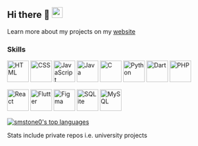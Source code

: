 ## Hi there 👋 <img width="25px" src="https://cdn.jsdelivr.net/gh/devicons/devicon@latest/icons/linux/linux-original.svg" />

Learn more about my projects on my [website](https://smstone0.github.io/)

### Skills
<a href="https://www.w3schools.com/Html/"><img width="50px" alt="HTML" src="https://cdn.jsdelivr.net/gh/devicons/devicon@latest/icons/html5/html5-original.svg"/></a>
<a href="https://www.w3schools.com/css/"><img width="50px" alt="CSS" src="https://cdn.jsdelivr.net/gh/devicons/devicon@latest/icons/css3/css3-original.svg"/></a>
<a href="https://www.w3schools.com/js/"><img width="50px" alt="JavaScript" src="https://cdn.jsdelivr.net/gh/devicons/devicon@latest/icons/javascript/javascript-original.svg"/></a>
<a href="https://www.java.com/en/"><img width="50px" alt="Java" src="https://cdn.jsdelivr.net/gh/devicons/devicon@latest/icons/java/java-original.svg"/></a>
<a href="https://www.w3schools.com/c/"><img width="50px" alt="C" src="https://cdn.jsdelivr.net/gh/devicons/devicon@latest/icons/c/c-original.svg"/></a>
<a href="https://www.python.org/"><img width="50px" alt="Python" src="https://cdn.jsdelivr.net/gh/devicons/devicon@latest/icons/python/python-original.svg"/></a>
<a href="https://dart.dev/"><img width="50px" alt="Dart" src="https://cdn.jsdelivr.net/gh/devicons/devicon@latest/icons/dart/dart-plain-wordmark.svg"/></a>
<a href="https://www.php.net/"><img width="50px" alt="PHP" src="https://cdn.jsdelivr.net/gh/devicons/devicon@latest/icons/php/php-original.svg"/></a>
          

<a href="https://react.dev/"><img width="50px" alt="React" src="https://cdn.jsdelivr.net/gh/devicons/devicon@latest/icons/react/react-original.svg"/></a>
<a href="https://flutter.dev/"><img width="50px" alt="Flutter" src="https://cdn.jsdelivr.net/gh/devicons/devicon@latest/icons/flutter/flutter-original.svg"/></a>
<a href="https://www.figma.com/"><img width="50px" alt="Figma" src="https://cdn.jsdelivr.net/gh/devicons/devicon@latest/icons/figma/figma-original.svg"/></a>
<a href="https://www.sqlite.org/"><img width="50px" alt="SQLite" src="https://cdn.jsdelivr.net/gh/devicons/devicon@latest/icons/sqlite/sqlite-original.svg"/></a>
<a href="https://www.mysql.com/"><img width="50px" alt="MySQL" src="https://cdn.jsdelivr.net/gh/devicons/devicon@latest/icons/mysql/mysql-original.svg"/></a>

[![smstone0's top languages](https://github-readme-stats-smstone0.vercel.app/api/top-langs/?username=smstone0&theme=dark&layout=compact&include_private=true&cache_seconds=600&langs_count=8)](https://github.com/anuraghazra/github-readme-stats) 
<p>Stats include private repos i.e. university projects</p>

<!--
**smstone0/smstone0** is a ✨ _special_ ✨ repository because its `README.md` (this file) appears on your GitHub profile.

Here are some ideas to get you started:

- 🔭 I’m currently working on ...
- 🌱 I’m currently learning ...
- 👯 I’m looking to collaborate on ...
- 🤔 I’m looking for help with ...
- 💬 Ask me about ...
- 📫 How to reach me: ...
- 😄 Pronouns: ...
- ⚡ Fun fact: ...
-->
